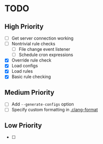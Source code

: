 # TODO
## High Priority
- [ ] Get server connection working
- [ ] Nontrivial rule checks
    - [ ] File change event listener
    - [ ] Schedule cron expressions
- [x] Override rule check
- [x] Load configs
- [x] Load rules
- [x] Basic rule checking

## Medium Priority
- [ ] Add `--generate-configs` option
- [ ] Specify custom formatting in [.clang-format](.clang-format)

## Low Priority
- [ ]
